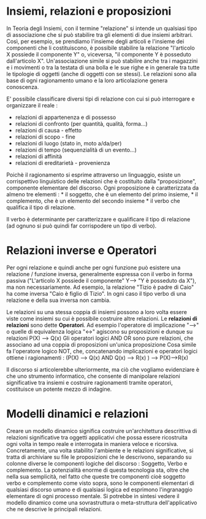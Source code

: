 #  Insiemi, relazioni e proposizioni
In Teoria degli Insiemi, con il termine "relazione" si intende un qualsiasi tipo di associazione che si può stabilire tra gli elementi di due insiemi arbitrari.
Così, per esempio, se prendiamo l'insieme degli articoli e l'insieme dei componenti che li costituiscono, è possibile stabilire la relazione "l'articolo X possiede il componente Y" o, viceversa, "il componente Y è posseduto dall'articolo X". Un'associazione simile si può stabilire anche tra i magazzini e i movimenti o tra la testata di una bolla e le sue righe e in generale tra tutte le tipologie di oggetti (anche di oggetti con se stessi).
Le relazioni sono alla base di ogni ragionamento umano e la loro articolazione genera conoscenza.

E' possibile classificare diversi tipi di relazione con cui si può interrogare e organizzare il reale : 
 - relazioni di appartenenza e di possesso
 - relazioni di confronto (per quantità, qualità, forma...)
 - relazioni di causa - effetto
 - relazioni di scopo - fine
 - relazioni di luogo (stato in, moto a/da/per)
 - relazioni di tempo (sequenzialità di un evento...)
 - relazioni di affinità
 - relazioni di ereditarietà - provenienza

Poichè il ragionamento si esprime attraverso un linguaggio, esiste un corrispettivo linguistico delle relazioni che è costituito dalla "proposizione", componente elementare del discorso.
Ogni proposizione è caratterizzata da almeno tre elementi : 
 \* il soggetto, che è un elemento del primo insieme,
 \* il complemento, che è un elemento del secondo insieme
 \* il verbo che qualifica il tipo di relazione.

Il verbo è determinante per caratterizzare e qualificare il tipo di relazione (ad ognuno si può quindi far corrispodere un tipo di verbo).

# Relazioni inverse e Operatori
Per ogni relazione e quindi anche per ogni funzione può esistere una relazione / funzione inversa, generalmente espressa con il verbo in forma passiva ("L'articolo X possiede il componente" Y--> "Y è posseduto da X"), ma non necessariamente. Ad esempio, la relazione "Tizio è padre di Caio" ha come inversa "Caio è figlio di Tizio".
In ogni caso il tipo verbo di una relazione e della sua inversa non cambia.

Le relazioni su una stessa coppia di insiemi possono a loro volta essere viste come insiemi su cui è possibile costruire altre relazioni.
Le __relazioni di relazioni__ sono dette __Operatori__.
Ad esempio l'operatore di implicazione "-->"  o quelle di equivalenza logica "<->" agiscono su proposizioni e dunque su relazioni P(X) --> Q(x)
Gli operatori logici AND OR sono pure relazioni, che associano ad una coppia di proposizioni un'unica proposizione
Cosa simile fa l'operatore logico NOT, che, concatenando implicazioni e operatori logici ottiene i ragionamenti : 
(P(X) --> Q(x)   AND Q(x) --> R(x) ) --> P(X)-->R(x)

Il discorso si articolerebbe ulteriormente, ma ciò che vogliamo evidenziare è che uno strumento informatico, che consente di manipolare relazioni significative tra insiemi e costruire ragionamenti tramite operatori, costituisce un potente mezzo di indagine.

# Modelli dinamici e relazioni
Creare un modello dinamico significa costruire un'architettura descrittiva di relazioni significative tra oggetti applicativi che possa essere ricostruita ogni volta in tempo reale e interrogata in maniera veloce e ricorsiva.
Concretamente, una volta stabilito l'ambiente e le relazioni significative, si tratta di archiviare su file le proposizioni che le descrivono, separando su colonne diverse le componenti logiche del discorso :  Soggetto, Verbo e complemento.
La potenzialità enorme di questa tecnologia sta, oltre che nella sua semplicità, nel fatto che queste tre componenti cioè soggetto verbo e complemento come visto sopra, sono le componenti elementari di qualsiasi discorso umano e di qualsiasi logica ed esprimono l'ingranaggio elementare di ogni processo mentale.
Si potrebbe in sintesi vedere il modello dinamico come una sovrastruttura o meta-struttura dell'applicativo che ne descrive le principali relazioni.
